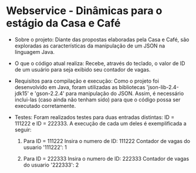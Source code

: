 # Webservice - Dinâmicas para o estágio da Casa e Café

* Sobre o projeto:
  Diante das propostas elaboradas pela Casa e Café, são exploradas as características da manipulação de um JSON na linguagem Java. 

* O que o código atual realiza:
  Recebe, através do teclado, o valor de ID de um usuário para seja exibido seu contador de vagas.
  
* Requisitos para compilação e execução:
  Como o projeto foi desenvolvido em Java, foram utilizadas as bibliotecas 'json-lib-2.4-jdk15' e 'gson-2.2.4' para manipulação do JSON. 
  Assim, é necessário inclui-las (caso ainda não tenham sido) para que o código possa ser executado corretamente. 
  
* Testes:
  Foram realizados testes para duas entradas distintas: ID = 111222 e ID = 222333. A execução de cada um deles é exemplificada a seguir:
  
  1) Para ID = 111222
     Insira o numero de ID: 
     111222
     Contador de vagas do usuario '111222': 1
     
  2) Para ID = 222333
     Insira o numero de ID: 
     222333
     Contador de vagas do usuario '222333': 2
 
